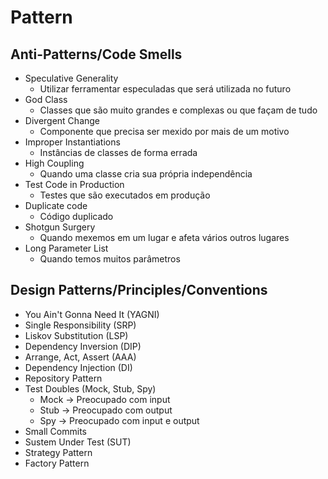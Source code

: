 # Pattern

## Anti-Patterns/Code Smells

- Speculative Generality
  - Utilizar ferramentar especuladas que será utilizada no futuro
- God Class
  - Classes que são muito grandes e complexas ou que façam de tudo
- Divergent Change
  - Componente que precisa ser mexido por mais de um motivo
- Improper Instantiations
  - Instâncias de classes de forma errada
- High Coupling
  - Quando uma classe cria sua própria independência
- Test Code in Production
  - Testes que são executados em produção
- Duplicate code
  - Código duplicado
- Shotgun Surgery
  - Quando mexemos em um lugar e afeta vários outros lugares
- Long Parameter List
  - Quando temos muitos parâmetros

## Design Patterns/Principles/Conventions

- You Ain't Gonna Need It (YAGNI)
- Single Responsibility (SRP)
- Liskov Substitution (LSP)
- Dependency Inversion (DIP)
- Arrange, Act, Assert (AAA)
- Dependency Injection (DI)
- Repository Pattern
- Test Doubles (Mock, Stub, Spy)
  - Mock -> Preocupado com input
  - Stub -> Preocupado com output
  - Spy -> Preocupado com input e output
- Small Commits
- Sustem Under Test (SUT)
- Strategy Pattern
- Factory Pattern
